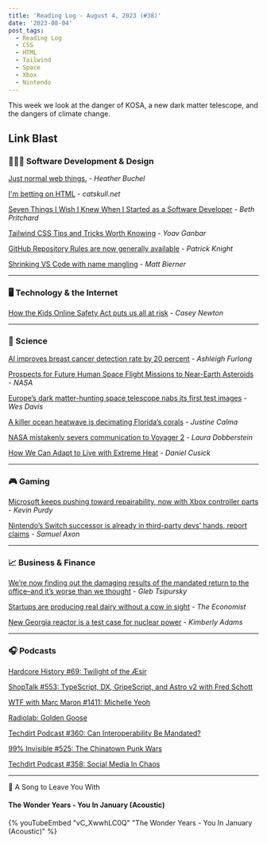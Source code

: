 ```yaml
---
title: 'Reading Log - August 4, 2023 (#38)'
date: '2023-08-04'
post_tags:
  - Reading Log
  - CSS
  - HTML
  - Tailwind
  - Space
  - Xbox
  - Nintendo
---
```


This week we look at the danger of KOSA, a new dark matter telescope, and the dangers of climate change.
<!-- excerpt -->

## Link Blast

### 👨🏼‍💻 Software Development & Design

[Just normal web things.](https://heather-buchel.com/blog/2023/07/just-normal-web-things/) - *Heather Buchel*

[I'm betting on HTML](https://catskull.net/html.html) - *catskull.net*

[Seven Things I Wish I Knew When I Started as a Software Developer](https://blog.scottlogic.com/2023/07/21/seven-things-i-wish-i-knew-when-i-started-as-a-software-developer.html) - *Beth Pritchard*

[Tailwind CSS Tips and Tricks Worth Knowing](https://www.builder.io/blog/tailwind-css-tips-and-tricks) - *Yoav Ganbar*

[GitHub Repository Rules are now generally available](https://github.blog/2023-07-24-github-repository-rules-are-now-generally-available/) - *Patrick Knight*

[Shrinking VS Code with name mangling](https://code.visualstudio.com/blogs/2023/07/20/mangling-vscode) - *Matt Bierner*

---

### 🖥 Technology & the Internet

[How the Kids Online Safety Act puts us all at risk](https://www.theverge.com/2023/8/4/23819578/kosa-kids-online-safety-act-privacy-danger) - *Casey Newton*

---

### 🔬 Science

[AI improves breast cancer detection rate by 20 percent](https://www.politico.eu/article/ai-improves-breast-cancer-detection-rate-20-percent-swedish-study/) - *Ashleigh Furlong*

[Prospects for Future Human Space Flight Missions to Near-Earth Asteroids](https://ntrs.nasa.gov/api/citations/20230003852/downloads/NEA_HSF_2023_PDC.pdf) - *NASA*

[Europe’s dark matter-hunting space telescope nabs its first test images](https://www.theverge.com/2023/7/31/23814266/euclid-space-telescope-dark-matter-energy-european-space-agency-nasa-max-planck-institute) - *Wes Davis*

[A killer ocean heatwave is decimating Florida’s corals](https://www.theverge.com/2023/7/31/23814003/ocean-heatwave-florida-keys-coral-reef-rescue) - *Justine Calma*

[NASA mistakenly severs communication to Voyager 2](https://www.theregister.com/2023/07/31/nasa_mistakenly_disconnects_voyager_2/) - *Laura Dobberstein*

[How We Can Adapt to Live with Extreme Heat](https://www.scientificamerican.com/article/how-we-can-adapt-to-live-with-extreme-heat/) - *Daniel Cusick*

---

### 🎮 Gaming

[Microsoft keeps pushing toward repairability, now with Xbox controller parts](https://arstechnica.com/gaming/2023/08/microsoft-now-offers-xbox-controller-parts-manuals-and-video-repair-guides/) - *Kevin Purdy*

[Nintendo’s Switch successor is already in third-party devs’ hands, report claims](https://arstechnica.com/gaming/2023/07/report-nintendos-next-console-ships-late-2024-still-supports-cartridges/) - *Samuel Axon*

---

### 📈 Business & Finance

[We’re now finding out the damaging results of the mandated return to the office–and it’s worse than we thought](https://fortune.com/2023/08/01/research-damaging-results-mandated-return-to-office-worse-than-we-thought-rto-remote-work-careers-leadership-gleb-tsipursky/) - *Gleb Tsipursky*

[Startups are producing real dairy without a cow in sight](https://www.economist.com/business/2023/07/20/startups-are-producing-real-dairy-without-a-cow-in-sight) - *The Economist*

[New Georgia reactor is a test case for nuclear power](https://www.marketplace.org/2023/07/31/new-georgia-reactor-nuclear-power/) - *Kimberly Adams*

---

### 🎧 Podcasts

[Hardcore History #69: Twilight of the Æsir](https://www.dancarlin.com/product/hardcore-history-69-twilight-of-the-aesir/)

[ShopTalk #553: TypeScript, DX, GripeScript, and Astro v2 with Fred Schott](https://shoptalkshow.com/553/)

[WTF with Marc Maron #1411: Michelle Yeoh](http://www.wtfpod.com/podcast/episode-1411-michelle-yeoh)

[Radiolab: Golden Goose](https://www.radiolab.org/podcast/golden-goose)

[Techdirt Podcast #360: Can Interoperability Be Mandated?](https://www.techdirt.com/2023/08/01/techdirt-podcast-episode-360-can-interoperability-be-mandated/)

[99% Invisible #525: The Chinatown Punk Wars](https://99percentinvisible.org/episode/the-chinatown-punk-wars/)

[Techdirt Podcast #358: Social Media In Chaos](https://www.techdirt.com/2023/07/18/techdirt-podcast-episode-358-social-media-in-chaos/)

---

🎵 A Song to Leave You With

#### The Wonder Years - You In January (Acoustic)

{% youTubeEmbed "vC_XwwhLC0Q" "The Wonder Years - You In January (Acoustic)" %}